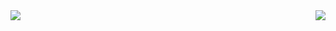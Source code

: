 <img align="left" src="https://github-readme-stats.vercel.app/api?username=jayhua&show_icons=true&hide_border=true">
<img align="right" src="https://github-readme-stats.vercel.app/api/top-langs/?username=jayhua&hide_border=true">
